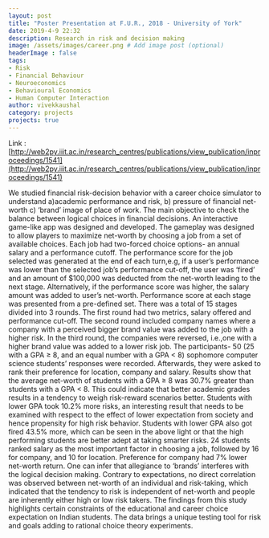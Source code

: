 ```yaml
---
layout: post
title: "Poster Presentation at F.U.R., 2018 - University of York"
date: 2019-4-9 22:32
description: Research in risk and decision making
image: /assets/images/career.png # Add image post (optional)
headerImage : false
tags:
- Risk
- Financial Behaviour
- Neuroeconomics
- Behavioural Economics
- Human Computer Interaction
author: vivekkaushal
category: projects
projects: true
---
```


Link : [http://web2py.iiit.ac.in/research_centres/publications/view_publication/inproceedings/1541](http://web2py.iiit.ac.in/research_centres/publications/view_publication/inproceedings/1541)

We studied financial risk-decision behavior with a career choice simulator to understand a)academic performance and risk, b) pressure of financial net-worth c) ‘brand’ image of place of work. The main objective to check the balance between logical choices in financial decisions. An interactive game-like app was designed and developed. The gameplay was designed to allow players to maximize net-worth by choosing a job from a set of available choices. Each job had two-forced choice options- an annual salary and a performance cutoff. The performance score for the job selected was generated at the end of each turn,e.g, if a user’s performance was lower than the selected job’s performance cut-off, the user was ‘fired’ and an amount of $100,000 was deducted from the net-worth leading to the next stage. Alternatively, if the performance score was higher, the salary amount was added to user’s net-worth. Performance score at each stage was presented from a pre-defined set. There was a total of 15 stages divided into 3 rounds. The first round had two metrics, salary offered and performance cut-off. The second round included company names where a company with a perceived bigger brand value was added to the job with a higher risk. In the third round, the companies were reversed, i.e.,one with a higher brand value was added to a lower risk job. The participants- 50 (25 with a GPA ≥ 8, and an equal number with a GPA < 8) sophomore computer science students’ responses were recorded. Afterwards, they were asked to rank their preference for location, company and salary. Results show that the average net-worth of students with a GPA ≥ 8 was 30.7% greater than students with a GPA < 8. This could indicate that better academic grades results in a tendency to weigh risk-reward scenarios better. Students with lower GPA took 10.2% more risks, an interesting result that needs to be examined with respect to the effect of lower expectation from society and hence propensity for high risk behavior. Students with lower GPA also got fired 43.5% more, which can be seen in the above light or that the high performing students are better adept at taking smarter risks. 24 students ranked salary as the most important factor in choosing a job, followed by 16 for company, and 10 for location. Preference for company had 7% lower net-worth return. One can infer that allegiance to ‘brands’ interferes with the logical decision making. Contrary to expectations, no direct correlation was observed between net-worth of an individual and risk-taking, which indicated that the tendency to risk is independent of net-worth and people are inherently either high or low risk takers. The findings from this study highlights certain constraints of the educational and career choice expectation on Indian students. The data brings a unique testing tool for risk and goals adding to rational choice theory experiments.
